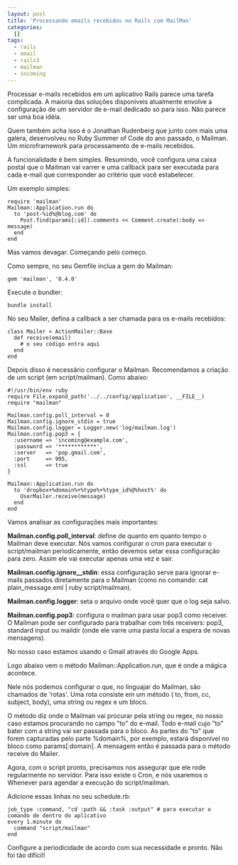 ```yaml
--- 
layout: post
title: 'Processando emails recebidos no Rails com MailMan'
categories: 
  []
tags:
  - rails
  - email
  - rails3
  - mailman
  - incoming
---
```



Processar e-mails recebidos em um aplicativo Rails parece uma tarefa complicada. A maioria das soluções disponíveis atualmente envolve a configuração de um servidor de e-mail dedicado só para isso. Não parece ser uma boa idéia.

Quem também acha isso é o Jonathan Rudenberg que junto com mais uma galera, desenvolveu no Ruby Summer of Code do ano passado, o Mailman. Um microframework para processamento de e-mails recebidos.

A funcionalidade é bem simples. Resumindo, você configura uma caixa postal que o Mailman vai varrer e uma callback para ser executada para cada e-mail que corresponder ao critério que você estabelecer.

Um exemplo simples:

    require 'mailman'
    Mailman::Application.run do
      to 'post-%id%@blog.com' do 
        Post.find(params[:id]).comments << Comment.create(:body => message)
      end
    end

Mas vamos devagar. Começando pelo começo.

Como sempre, no seu Gemfile inclua a gem do Mailman:

    gem 'mailman', '0.4.0'

Execute o bundler:

    bundle install

No seu Mailer, defina a callback a ser chamada para os e-mails recebidos:

    class Mailer < ActionMailer::Base
      def receive(email)
        # o seu código entra aqui
      end
    end


Depois disso é necessário configurar o Mailman. Recomendamos a criação de um script (em script/mailman). Como abaixo:

    #!/usr/bin/env ruby
    require File.expand_path('../../config/application', __FILE__)
    require "mailman"

    Mailman.config.poll_interval = 0
    Mailman.config.ignore_stdin = true
    Mailman.config.logger = Logger.new('log/mailman.log')
    Mailman.config.pop3 = {
      :username => 'incoming@example.com',
      :password => '************',
      :server   => 'pop.gmail.com',
      :port     => 995,
      :ssl      => true
    }
    
    Mailman::Application.run do
      to 'dropbox+%domain%+%type%+%type_id%@%host%' do
        UserMailer.receive(message)
      end
    end

Vamos analisar as configurações mais importantes:

**Mailman.config.poll_interval**: define de quanto em quanto tempo o Mailman deve executar. Nós vamos configurar o cron para executar o script/mailman periodicamente, então devemos setar essa configuração para zero. Assim ele vai executar apenas uma vez e sair.

**Mailman.config.ignore__stdin**: essa configuração serve para ignorar e-mails passados diretamente para o Mailman (como no comando: cat plain_message.eml | ruby script/mailman).

**Mailman.config.logger**: seta o arquivo onde você quer que o log seja salvo.

**Mailman.config.pop3**: configura o mailman para usar pop3 como receiver. O Mailman pode ser configurado para trabalhar com três receivers: pop3, standard input ou maildir (onde ele varre uma pasta local a espera de novas mensagens). 

No nosso caso estamos usando o Gmail através do Google Apps.

Logo abaixo vem o método Mailman::Application.run, que é onde a mágica acontece.

Nele nós podemos configurar o que, no linguajar do Mailman, são chamados de 'rotas'. Uma rota consiste em um método ( to, from, cc, subject, body), uma string ou regex e um bloco.

O método diz onde o Mailman vai procurar pela string ou regex, no nosso caso estamos procurando no campo "to" do e-mail. Todo e-mail cujo "to" bater com a string vai ser passada para o bloco. As partes do "to" que forem capturadas pelo parte %domain%, por exemplo, estará disponível no bloco como params\[:domain\]. A mensagem então é passada para o método receive do Mailer.

Agora, com o script pronto, precisamos nos assegurar que ele rode regularmente no servidor. Para isso existe o Cron, e nós usaremos o Whenever para agendar a execução do script/mailman.

Adicione essas linhas no seu schedule.rb:

    job_type :command, "cd :path && :task :output" # para executar o comando de dentro do aplicativo
    every 1.minute do
      command "script/mailman"
    end

Configure a periodicidade de acordo com sua necessidade e pronto. Não foi tão difícil!


